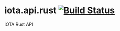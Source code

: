# iota.api.rust [![Build Status](https://travis-ci.org/hekrause/iota.api.rust.svg?branch=develop)](https://travis-ci.org/hekrause/iota.api.rust)
IOTA Rust API
